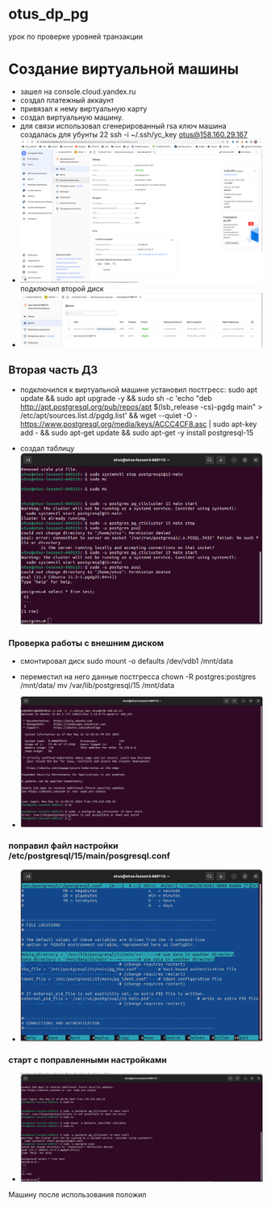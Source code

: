 # otus_dp_pg
урок по проверке уровней транзакции

# Создание виртуальной машины
- зашел на console.cloud.yandex.ru
- создал платежный аккаунт
- привязал к нему  виртуальную карту
- создал виртуальную машину. 
- для связи использовал сгенерированный rsa ключ
машина создалась для убунты 22
  ssh -i ~/.ssh/yc_key otus@158.160.29.167
- ![тест1 ](../picture/lesson_01/p0.png)
подключил второй диск
- ![подключил второй диск](../picture/lesson_03/p01.png)

## Вторая часть ДЗ

- подключился к виртуальной машине 
  установил постгресс:
  sudo apt update && sudo apt upgrade -y && sudo sh -c 'echo "deb http://apt.postgresql.org/pub/repos/apt $(lsb_release -cs)-pgdg main" > /etc/apt/sources.list.d/pgdg.list' && wget --quiet -O - https://www.postgresql.org/media/keys/ACCC4CF8.asc | sudo apt-key add - && sudo apt-get update && sudo apt-get -y install postgresql-15
  
- создал таблицу 
  ![тест1](../picture/lesson_03/p02.png)
### Проверка работы с внешним диском
- смонтировал диск
  sudo mount -o defaults /dev/vdb1 /mnt/data
  
- переместил на него данные постгресса
  chown -R postgres:postgres /mnt/data/
  mv /var/lib/postgresql/15 /mnt/data
- ![Ошибка старта постгресса](../picture/lesson_03/p03.png)
### поправил файл настройки /etc/postgresql/15/main/posgresql.conf
- ![правка наатройки](../picture/lesson_03/p04.png)
### старт с поправленными настройками
- ![тест](../picture/lesson_03/p05.png)

Машину после использования положил
